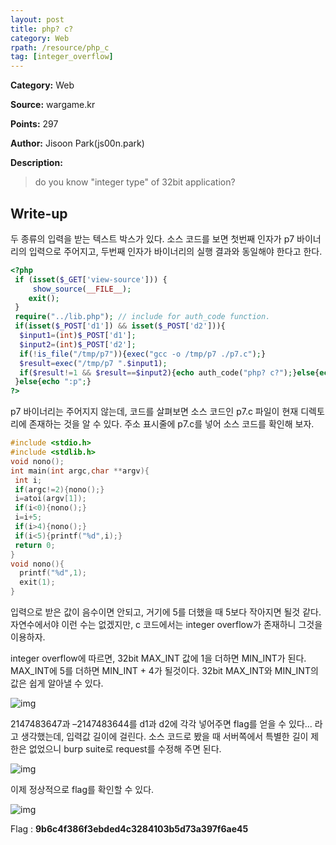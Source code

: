 ```yaml
---
layout: post
title: php? c?
category: Web
rpath: /resource/php_c
tag: [integer_overflow] 
---
```


**Category:** Web

**Source:** wargame.kr

**Points:** 297

**Author:** Jisoon Park(js00n.park)

**Description:** 

> do you know "integer type" of 32bit application?

## Write-up

두 종류의 입력을 받는 텍스트 박스가 있다. 소스 코드를 보면 첫번째 인자가 p7 바이너리의 입력으로 주어지고, 두번째 인자가 바이너리의 실행 결과와 동일해야 한다고 한다.

```php
<?php
 if (isset($_GET['view-source'])) {
     show_source(__FILE__);
    exit();
 }
 require("../lib.php"); // include for auth_code function.
 if(isset($_POST['d1']) && isset($_POST['d2'])){
  $input1=(int)$_POST['d1'];
  $input2=(int)$_POST['d2'];
  if(!is_file("/tmp/p7")){exec("gcc -o /tmp/p7 ./p7.c");}
  $result=exec("/tmp/p7 ".$input1);
  if($result!=1 && $result==$input2){echo auth_code("php? c?");}else{echo "try again!";}
 }else{echo ":p";}
?>
```

p7 바이너리는 주어지지 않는데, 코드를 살펴보면 소스 코드인 p7.c 파일이 현재 디렉토리에 존재하는 것을 알 수 있다. 주소 표시줄에 p7.c를 넣어 소스 코드를 확인해 보자.

```c
#include <stdio.h>
#include <stdlib.h>
void nono();
int main(int argc,char **argv){
 int i;
 if(argc!=2){nono();}
 i=atoi(argv[1]);
 if(i<0){nono();}
 i=i+5;
 if(i>4){nono();}
 if(i<5){printf("%d",i);}
 return 0;
}
void nono(){
  printf("%d",1);
  exit(1);
}
```

입력으로 받은 값이 음수이면 안되고, 거기에 5를 더했을 때 5보다 작아지면 될것 같다. 자연수에서야 이런 수는 없겠지만, c 코드에서는 integer overflow가 존재하니 그것을 이용하자.

integer overflow에 따르면, 32bit MAX_INT 값에 1을 더하면 MIN_INT가 된다. MAX_INT에 5를 더하면 MIN_INT + 4가 될것이다. 32bit MAX_INT와 MIN_INT의 값은 쉽게 알아낼 수 있다.

![img]({{page.rpath|prepend:site.baseurl}}/int_range.png)

2147483647과 –2147483644를 d1과 d2에 각각 넣어주면 flag를 얻을 수 있다... 라고 생각했는데, 입력값 길이에 걸린다. 소스 코드로 봤을 때 서버쪽에서 특별한 길이 제한은 없었으니 burp suite로 request를 수정해 주면 된다.

![img]({{page.rpath|prepend:site.baseurl}}/request.png)

이제 정상적으로 flag를 확인할 수 있다.

![img]({{page.rpath|prepend:site.baseurl}}/flag.png)

Flag : **9b6c4f386f3ebded4c3284103b5d73a397f6ae45**
